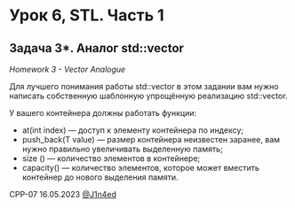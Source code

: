 # Урок 6, STL. Часть 1
## Задача 3*. Аналог std::vector
*Homework 3 - Vector Analogue*

Для лучшего понимания работы std::vector в этом задании вам нужно написать собственную шаблонную упрощённую реализацию std::vector.

У вашего контейнера должны работать функции:

- at(int index) — доступ к элементу контейнера по индексу;
- push_back(T value) — размер контейнера неизвестен заранее, вам нужно правильно увеличивать выделенную память;
- size () — количество элементов в контейнере;
- capacity() — количество элементов, которое может вместить контейнер до нового выделения памяти.

CPP-07
16.05.2023
[@J1n4ed](https://github.com/J1n4ed)